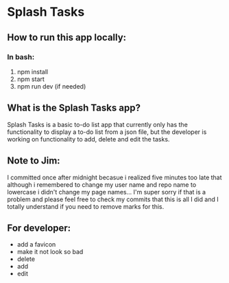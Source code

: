 # Splash Tasks

## How to run this app locally:

### In bash:
1. npm install
1. npm start
2. npm run dev (if needed)

## What is the Splash Tasks app?

Splash Tasks is a basic to-do list app that currently only has the functionality to display a to-do list from a json file, but the developer is working on functionality to add, delete and edit the tasks.

## Note to Jim:

I committed once after midnight becasue i realized five minutes too late that although i remembered to change my user name and repo name to lowercase i didn't change my page names... I'm super sorry if that is a problem and please feel free to check my commits that this is all I did and I totally understand if you need to remove marks for this.


## For developer:
* add a favicon
* make it not look so bad
* delete 
* add 
* edit 